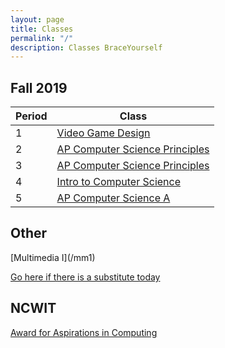 ```yaml
---
layout: page
title: Classes
permalink: "/"
description: Classes BraceYourself
---
```


## Fall 2019

<div class="section" markdown="1">

<div class="class-table" markdown="1">

| Period | Class                                    |
|--------|------------------------------------------|
| 1      | [Video Game Design](/game_design)        |
| 2      | [AP Computer Science Principles](/apcsp) |
| 3      | [AP Computer Science Principles](/apcsp) |
| 4      | [Intro to Computer Science](/intro_cs)   |
| 5      | [AP Computer Science A](/apcs)           |


</div>
</div>

## Other

<div class="section" markdown="1">
[Multimedia I](/mm1)
<!-- [AP Computer Science Principles](/apcsp) -->


[Go here if there is a substitute today](today)

</div>

## NCWIT
[Award for Aspirations in Computing](https://www.aspirations.org/recognitions/AiCAward)

